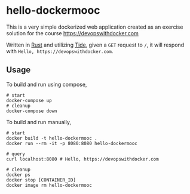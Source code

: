 # hello-dockermooc

This is a very simple dockerized web application created as an exercise solution for the course <https://devopswithdocker.com>

Written in [Rust](https://rust-lang.org/) and utilizing [Tide](https://github.com/http-rs/tide), given a `GET` request to `/`, it will respond with `Hello, https://devopswithdocker.com`.

## Usage

To build and run using compose,

```
# start
docker-compose up
# cleanup
docker-compose down
```

To build and run manually,

```
# start
docker build -t hello-dockermooc .
docker run --rm -it -p 8080:8080 hello-dockermooc

# query
curl localhost:8080 # Hello, https://devopswithdocker.com

# cleanup
docker ps
docker stop [CONTAINER_ID]
docker image rm hello-dockermooc
```
